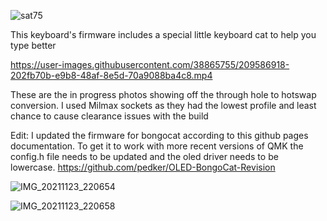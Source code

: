 ![sat75](https://user-images.githubusercontent.com/38865755/188288059-2725be46-748d-4f67-9452-e5d57c650e00.jpg)


This keyboard's firmware includes a special little keyboard cat to help you type better

https://user-images.githubusercontent.com/38865755/209586918-202fb70b-e9b8-48af-8e5d-70a9088ba4c8.mp4


These are the in progress photos showing off the through hole to hotswap conversion. I used Milmax sockets as they had the lowest profile and least chance to cause clearance issues with the build

Edit: I updated the firmware for bongocat according to this github pages documentation. To get it to work with more recent versions of QMK the config.h file needs to be updated and the oled driver needs to be lowercase.
https://github.com/pedker/OLED-BongoCat-Revision

![IMG_20211123_220654](https://user-images.githubusercontent.com/38865755/218332179-c0aa85aa-0fe1-409c-82ac-874a871797b1.jpg)

![IMG_20211123_220658](https://user-images.githubusercontent.com/38865755/218332182-03ff51cf-0715-4caf-9197-e84412114e9b.jpg)

